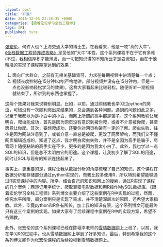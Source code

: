 ```yaml
---
layout: post
title: "开篇"
date: 2016-12-05 22:28:35 +0800
categories: [跟着宏伦学习全栈工程师]
tags: [R]
published: ture
---
```


[张宏伦](http://zhanghonglun.cn/blog/)，何许人也？上海交通大学的博士生。在我看来，他是一枚”真的大牛“。[《全栈数据工程师养成攻略》](http://zhanghonglun.cn/blog/project/%E5%85%A8%E6%A0%88%E6%95%B0%E6%8D%AE%E5%B7%A5%E7%A8%8B%E5%B8%88%E5%85%BB%E6%88%90%E6%94%BB%E7%95%A5/)足见他的”大牛“本性，这个系列课程不在于它有多难(不过，我相信厚积才能薄发，而一切把知识讲的不知所云才是耍流氓)，而在于他精准的实现了课程期望达到的效果：

1. 面向广大群众，之前有无相关基础皆可，力求在每期视频中讲清楚每一个点；
2. 视频长度控制在15分钟以内(严格地讲，部分视频并没有在15分钟内，但是一点也没影响轻松学习的效果)，这样大家看起来比较轻松，随便听听一期视频就结束了，所讲到的东西也掌握了。

这两个效果对我来说特别明显。比如，以前，通过网络我也学习过python的爬虫，可惜没有一次顺利爬出来结果的，总会遇到各种问题。遇到的问题如此之多，以至于我都以为是小白中的小白，而网上所谓的高手都是骗子。这个系列教程让我明白，爬虫能成功，首先是因为网页没有意识到被你爬，或者不介意被你爬，甚至愿意让你爬。其次，要想爬成功，还要你对网页构架有一定的了解。爬虫失败，往往是因为网站注意到了，或者介意一直总是被爬，更改了网页架构，而我们又不懂网页编辑造成的。知道了这点，我才明白爬虫失败，并不是全因为高手是骗子，尽管网上随便粘贴的高手实在不少，更多的是因为我太小白了。此外，我也学过一点SQL的知识，但是总不太明白它的用途。这个课程，让我初步了解了SQL的用途，同时让SQL与现有的知识连接起来了。

事实上，更重要的是，课程让我从数据分析的角度梳理了自己的知识。这个课程在数据分析和存储部分通过python实现的，而我比较多使用R，所以特别希望能够通过R实现课程中的内容。所幸，结合自己的知识和网上的搜索，通过R实现了课程的几个案例：西游记用字统计、爬取豆瓣电影数据和用R操作MySQL数据库。《跟着宏伦学习全栈工程师》系列博文主要介绍了这些案例在R中实现的过程，然而，终究水平所限，部分案例只是实现了需求，并不清楚深层次的原因，还希望大家指教。此外，毕竟python和R各有所长，加上我的知识有限，这个系列博文可能最终只有这三个案例的实现。如果大家有了后续课程中案例在R中的实现方案，希望不吝赐教。

此外，张宏伦的这个系列课程已经在陈堰平老师的[雪晴数据网](http://www.xueqing.tv/)上上线了。以前，我在学习R的过程中，也从雪晴数据网上学到了好多知识。最后，特别希望我的这个系列博文能作为张宏伦课程的后续投稿到雪晴数据网上。